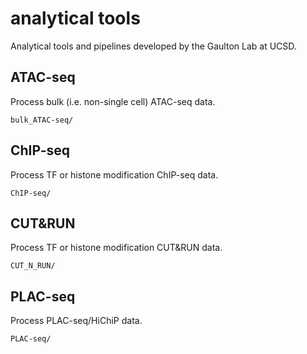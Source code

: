 # analytical tools
Analytical tools and pipelines developed by the Gaulton Lab at UCSD.  

## ATAC-seq
Process bulk (i.e. non-single cell) ATAC-seq data.  
```
bulk_ATAC-seq/
```

## ChIP-seq
Process TF or histone modification ChIP-seq data.
```
ChIP-seq/
```

## CUT&RUN
Process TF or histone modification CUT&RUN data.
```
CUT_N_RUN/
```

## PLAC-seq
Process PLAC-seq/HiChiP data.
```
PLAC-seq/
```

